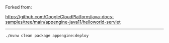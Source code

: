 Forked from: 

https://github.com/GoogleCloudPlatform/java-docs-samples/tree/main/appengine-java11/helloworld-servlet

---

```sh
./mvnw clean package appengine:deploy
```
